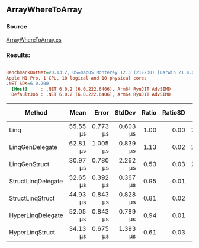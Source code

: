 ﻿## ArrayWhereToArray

### Source
[ArrayWhereToArray.cs](../../LinqGen.Benchmarks/Cases/ArrayWhereToArray.cs)

### Results:
``` ini

BenchmarkDotNet=v0.13.2, OS=macOS Monterey 12.3 (21E230) [Darwin 21.4.0]
Apple M1 Pro, 1 CPU, 10 logical and 10 physical cores
.NET SDK=6.0.200
  [Host]     : .NET 6.0.2 (6.0.222.6406), Arm64 RyuJIT AdvSIMD
  DefaultJob : .NET 6.0.2 (6.0.222.6406), Arm64 RyuJIT AdvSIMD


```
|             Method |     Mean |    Error |   StdDev | Ratio | RatioSD |    Gen0 | Allocated | Alloc Ratio |
|------------------- |---------:|---------:|---------:|------:|--------:|--------:|----------:|------------:|
|               Linq | 55.55 μs | 0.773 μs | 0.603 μs |  1.00 |    0.00 | 25.6348 |  52.54 KB |        1.00 |
|    LinqGenDelegate | 62.81 μs | 1.005 μs | 0.839 μs |  1.13 |    0.02 | 24.9023 |  51.58 KB |        0.98 |
|      LinqGenStruct | 30.97 μs | 0.780 μs | 2.262 μs |  0.53 |    0.03 | 24.9939 |  51.91 KB |        0.99 |
| StructLinqDelegate | 52.65 μs | 0.392 μs | 0.367 μs |  0.95 |    0.01 |  9.7046 |  20.01 KB |        0.38 |
|   StructLinqStruct | 44.93 μs | 0.843 μs | 0.828 μs |  0.81 |    0.02 |  9.7046 |  20.06 KB |        0.38 |
|  HyperLinqDelegate | 52.05 μs | 0.843 μs | 0.789 μs |  0.94 |    0.01 |  9.5825 |   19.8 KB |        0.38 |
|    HyperLinqStruct | 34.13 μs | 0.675 μs | 1.393 μs |  0.61 |    0.03 |  9.3384 |  19.32 KB |        0.37 |
